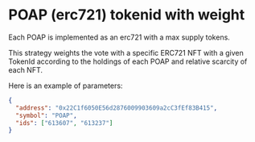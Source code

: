 # POAP (erc721) tokenid with weight

Each POAP is implemented as an erc721 with a max supply tokens.

This strategy weights the vote with a specific ERC721 NFT with a given TokenId according to the holdings of each POAP and relative scarcity of each NFT.

Here is an example of parameters:

```json
{
  "address": "0x22C1f6050E56d2876009903609a2cC3fEf83B415",
  "symbol": "POAP",
  "ids": ["613607", "613237"]
}
```